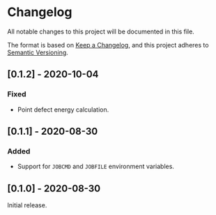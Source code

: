 # Changelog

All notable changes to this project will be documented in this file.

The format is based on [Keep a Changelog](https://keepachangelog.com/en/1.0.0/),
and this project adheres to [Semantic Versioning](https://semver.org/spec/v2.0.0.html).


## [0.1.2] - 2020-10-04

### Fixed

* Point defect energy calculation.


## [0.1.1] - 2020-08-30

### Added

* Support for `JOBCMD` and `JOBFILE` environment variables.


## [0.1.0] - 2020-08-30

Initial release.